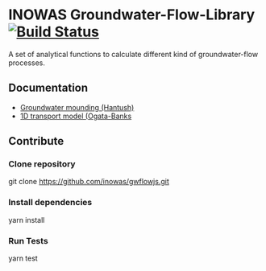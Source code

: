 # INOWAS Groundwater-Flow-Library [![Build Status](https://img.shields.io/travis/inowas/gwflowjs/master.svg)](https://travis-ci.org/inowas/gwflowjs) 

A set of analytical functions to calculate different kind of groundwater-flow processes.

## Documentation

- [Groundwater mounding (Hantush)](https://wiki.inowas.hydro.tu-dresden.de/t02-groundwater-mounding-hantush/)
- [1D transport model (Ogata-Banks](https://wiki.inowas.hydro.tu-dresden.de/t08-1d-transport-model-ogata-banks/)

## Contribute

### Clone repository

git clone https://github.com/inowas/gwflowjs.git

### Install dependencies  

yarn install

### Run Tests 

yarn test
